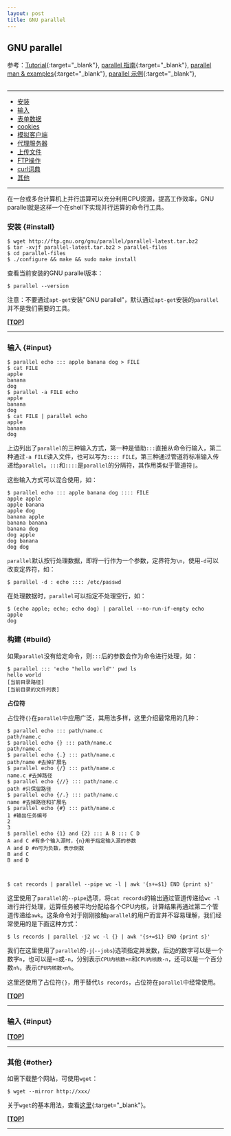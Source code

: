 ```yaml
---
layout: post
title: GNU parallel
---
```

## GNU parallel

参考：[Tutorial][ref1]{:target="_blank"}, [parallel 指南][ref2]{:target="_blank"}, [parallel man & examples][ref3]{:target="_blank"}, [parallel 示例][ref4]{:target="_blank"}, 

[ref1]:http://www.gnu.org/software/parallel/parallel_tutorial.html
[ref2]:http://my.oschina.net/enyo/blog/271612
[ref3]:http://www.gnu.org/software/parallel/man.html
[ref4]:http://www.vaikan.com/use-multiple-cpu-cores-with-your-linux-commands/

<h2 id="top"></h2>

***

*   [安装](#install)
*   [输入](#httpcode)
*   [表单数据](#form)
*   [cookies](#cookie)
*   [模拟客户端](#agent)
*   [代理服务器](#proxy)
*   [上传文件](#upload)
*   [FTP操作](#ftp)
*   [curl词典](#dict)
*   [其他](#other)

***

在一台或多台计算机上并行运算可以充分利用CPU资源，提高工作效率，GNU parallel就是这样一个在shell下实现并行运算的命令行工具。

### 安装 {#install}

    $ wget http://ftp.gnu.org/gnu/parallel/parallel-latest.tar.bz2
    $ tar -xvjf parallel-latest.tar.bz2 > parallel-files
    $ cd parallel-files
    $ ./configure && make && sudo make install

查看当前安装的GNU parallel版本：

    $ parallel --version

注意：不要通过`apt-get`安装"GNU parallel"，默认通过`apt-get`安装的`parallel`并不是我们需要的工具。

**[[TOP](#top)]**

***

### 输入 {#input}

    $ parallel echo ::: apple banana dog > FILE
    $ cat FILE
    apple
    banana
    dog
    $ parallel -a FILE echo
    apple
    banana
    dog
    $ cat FILE | parallel echo
    apple
    banana
    dog

上边列出了`parallel`的三种输入方式，第一种是借助`:::`直接从命令行输入，第二种通过`-a FILE`读入文件，也可以写为`:::: FILE`，第三种通过管道将标准输入传递给`parallel`。`:::`和`::::`是`parallel`的分隔符，其作用类似于管道符`|`。

这些输入方式可以混合使用，如：

    $ parallel echo ::: apple banana dog :::: FILE
    apple apple
    apple banana
    apple dog
    banana apple
    banana banana
    banana dog
    dog apple
    dog banana
    dog dog

`parallel`默认按行处理数据，即将一行作为一个参数，定界符为`\n`，使用`-d`可以改变定界符，如：

    $ parallel -d : echo :::: /etc/passwd

在处理数据时，`parallel`可以指定不处理空行，如：

    $ (echo apple; echo; echo dog) | parallel --no-run-if-empty echo
    apple
    dog

### 构建 {#build}

如果`parallel`没有给定命令，则`:::`后的参数会作为命令进行处理，如：

    $ parallel ::: 'echo "hello world"' pwd ls
    hello world
    [当前目录路径]
    [当前目录的文件列表]

**占位符**

占位符`{}`在`parallel`中应用广泛，其用法多样，这里介绍最常用的几种：

    $ parallel echo ::: path/name.c
    path/name.c
    $ parallel echo {} ::: path/name.c
    path/name.c
    $ parallel echo {.} ::: path/name.c
    path/name #去掉扩展名
    $ parallel echo {/} ::: path/name.c
    name.c #去掉路径
    $ parallel echo {//} ::: path/name.c
    path #只保留路径
    $ parallel echo {/.} ::: path/name.c
    name #去掉路径和扩展名
    $ parallel echo {#} ::: path/name.c
    1 #输出任务编号
    2
    3
    $ parallel echo {1} and {2} ::: A B ::: C D
    A and C #有多个输入源时，{n}用于指定输入源的参数
    A and D #n可为负数，表示倒数
    B and C
    B and D



    $ cat records | parallel --pipe wc -l | awk '{s+=$1} END {print s}'

这里使用了`parallel`的`--pipe`选项，将`cat records`的输出通过管道传递给`wc -l`进行并行处理，运算任务被平均分配给各个CPU内核，计算结果再通过第二个管道传递给`awk`。这条命令对于刚刚接触`parallel`的用户而言并不容易理解，我们经常使用的是下面这种方式：

    $ ls records | parallel -j2 wc -l {} | awk '{s+=$1} END {print s}'

我们在这里使用了`parallel`的`-j`(`--jobs`)选项指定并发数，后边的数字可以是一个数字`n`，也可以是`+n`或`-n`，分别表示`CPU内核数+n`和`CPU内核数-n`，还可以是一个百分数`n%`，表示`CPU内核数×n%`。

这里还使用了占位符`{}`，用于替代`ls records`，占位符在`parallel`中经常使用。





**[[TOP](#top)]**

***

### 输入 {#input}




**[[TOP](#top)]**

***

### 其他 {#other}

如需下载整个网站，可使用`wget`：

    $ wget --mirror http://xxx/

关于`wget`的基本用法，查看[这里](http://about.uuspider.com/2015/06/21/downloadtool.html){:target="_blank"}。

**[[TOP](#top)]**

***
